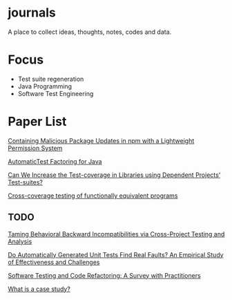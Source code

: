 # journals
A place to collect ideas, thoughts, notes, codes and data.

# Focus

- Test suite regeneration
- Java Programming
- Software Test Engineering

# Paper List

[Containing Malicious Package Updates in npm with a Lightweight Permission System](https://www.cs.cmu.edu/~jssunshi/assets/pdf/ferreira2021containing.pdf)

[AutomaticTest Factoring for Java](https://www.ase-conferences.org/olbib/p114-saff-430.pdf)

[Can We Increase the Test-coverage in Libraries using Dependent Projects’ Test-suites?](https://drive.google.com/file/d/1rg-wc18276f4A4dv2Au_hMncp0jqtD0P/view)

[Cross-coverage testing of functionally equivalent programs](https://arxiv.org/pdf/2304.14768)

## TODO

[Taming Behavioral Backward Incompatibilities via Cross-Project Testing and Analysis](https://lingming.cs.illinois.edu/publications/icse2020a.pdf)

[Do Automatically Generated Unit Tests Find Real Faults?
An Empirical Study of Effectiveness and Challenges](https://drive.google.com/file/d/1IqaGMv4ITGPYVXHBMb0NIrp98qymvf39/view)

[Software Testing and Code Refactoring: A Survey with Practitioners](https://arxiv.org/pdf/2310.01719.pdf)

[What is a case study?](https://ebn.bmj.com/content/ebnurs/21/1/7.full.pdf)
